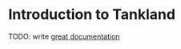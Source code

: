# Introduction to Tankland

TODO: write [great documentation](http://jacobian.org/writing/great-documentation/what-to-write/)
